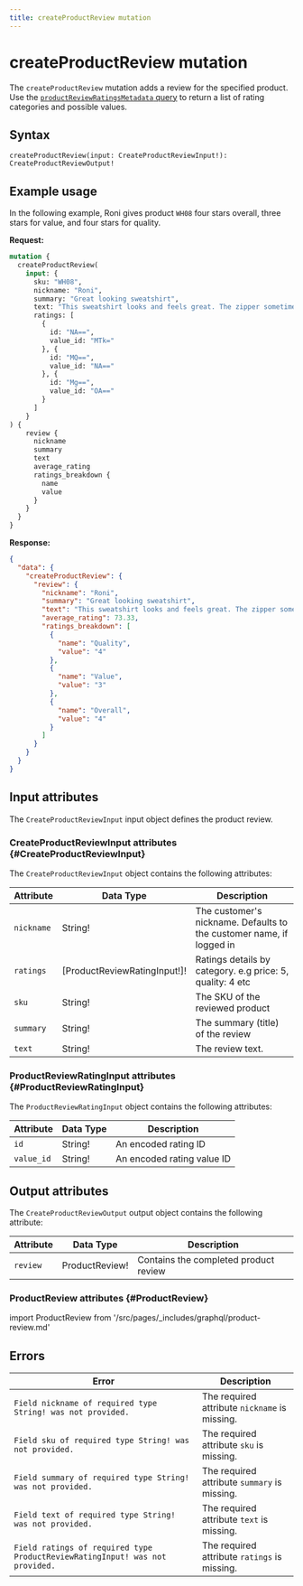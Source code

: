```yaml
---
title: createProductReview mutation
---
```


# createProductReview mutation

The `createProductReview` mutation adds a review for the specified product. Use the [`productReviewRatingsMetadata` query]({{page.baseurl}}/graphql/queries/product-review-ratings-metadata.html) to return a list of rating categories and possible values.

## Syntax

`createProductReview(input: CreateProductReviewInput!): CreateProductReviewOutput!`

## Example usage

In the following example, Roni gives product `WH08` four stars overall, three stars for value, and four stars for quality.

**Request:**

```graphql
mutation {
  createProductReview(
    input: {
      sku: "WH08",
      nickname: "Roni",
      summary: "Great looking sweatshirt",
      text: "This sweatshirt looks and feels great. The zipper sometimes sticks a bit.",
      ratings: [
        {
          id: "NA==",
          value_id: "MTk="
        }, {
          id: "MQ==",
          value_id: "NA=="
        }, {
          id: "Mg==",
          value_id: "OA=="
        }
      ]
    }
) {
    review {
      nickname
      summary
      text
      average_rating
      ratings_breakdown {
        name
        value
      }
    }
  }
}
```

**Response:**

```json
{
  "data": {
    "createProductReview": {
      "review": {
        "nickname": "Roni",
        "summary": "Great looking sweatshirt",
        "text": "This sweatshirt looks and feels great. The zipper sometimes sticks a bit.",
        "average_rating": 73.33,
        "ratings_breakdown": [
          {
            "name": "Quality",
            "value": "4"
          },
          {
            "name": "Value",
            "value": "3"
          },
          {
            "name": "Overall",
            "value": "4"
          }
        ]
      }
    }
  }
}
```

## Input attributes

The `CreateProductReviewInput` input object defines the product review.

### CreateProductReviewInput attributes {#CreateProductReviewInput}

The `CreateProductReviewInput` object contains the following attributes:

Attribute |  Data Type | Description
--- | --- | ---
`nickname` | String! | The customer's nickname. Defaults to the customer name, if logged in
`ratings` | [ProductReviewRatingInput!]! | Ratings details by category. e.g price: 5, quality: 4 etc
`sku` | String! | The SKU of the reviewed product
`summary` | String! | The summary (title) of the review
`text` | String! | The review text.

### ProductReviewRatingInput attributes {#ProductReviewRatingInput}

The `ProductReviewRatingInput` object contains the following attributes:

Attribute |  Data Type | Description
--- | --- | ---
`id` | String! | An encoded rating ID
`value_id` | String! | An encoded rating value ID

## Output attributes

The `CreateProductReviewOutput` output object contains the following attribute:

Attribute |  Data Type | Description
--- | --- | ---
`review` | ProductReview! | Contains the completed product review

### ProductReview attributes {#ProductReview}

import ProductReview from '/src/pages/_includes/graphql/product-review.md'

<ProductReview />

## Errors

Error | Description
--- | ---
`Field nickname of required type String! was not provided.` | The required attribute `nickname` is missing.
`Field sku of required type String! was not provided.` | The required attribute `sku` is missing.
`Field summary of required type String! was not provided.` | The required attribute `summary` is missing.
`Field text of required type String! was not provided.` | The required attribute `text` is missing.
`Field ratings of required type ProductReviewRatingInput! was not provided.` | The required attribute `ratings` is missing.